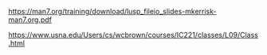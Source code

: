 https://man7.org/training/download/lusp_fileio_slides-mkerrisk-man7.org.pdf


https://www.usna.edu/Users/cs/wcbrown/courses/IC221/classes/L09/Class.html
